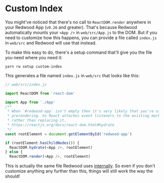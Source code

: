 # Custom Index

You might've noticed that there's no call to `ReactDOM.render` anywhere in your Redwood App (`v0.26` and greater). That's because Redwood automatically mounts your `<App />` in `web/src/App.js` to the DOM. But if you need to customize how this happens, you can provide a file called `index.js` in `web/src` and Redwood will use that instead.

To make this easy to do, there's a setup command that'll give you the file you need where you need it: 

```
yarn rw setup custom-index
```

This generates a file named `index.js` in `web/src` that looks like this:

```js
// web/src/index.js

import ReactDOM from 'react-dom'

import App from './App'
/**
 * When `#redwood-app` isn't empty then it's very likely that you're using
 * prerendering. So React attaches event listeners to the existing markup
 * rather than replacing it.
 * https://reactjs.org/docs/react-dom.html#hydrate
 */
const rootElement = document.getElementById('redwood-app')

if (rootElement.hasChildNodes()) {
  ReactDOM.hydrate(<App />, rootElement)
} else {
  ReactDOM.render(<App />, rootElement)
```

<!-- TODO: change link? -->
This is actually the same file Redwood uses [internally](https://github.com/redwoodjs/redwood/blob/main/packages/web/src/entry/index.js). So even if you don't customize anything any further than this, things will still work the way the should! 

<!-- ## When would I want a custom entry?

The reason for a custom entry is usually related to tooling. For example, consider something like [@axe-core/react](https://www.npmjs.com/package/@axe-core/react)&mdash;it uses `React` and `ReactDOM` to console a11y violations in realtime. 

The code block it requires you to add is:

```js
if (process.env.NODE_ENV === 'development') {
  const axe = require('@axe-core/react');
  axe(React, ReactDOM, 1000);
}
```

Since it uses `ReactDOM`, the best place for this is in `web/src/entry.js`. -->
